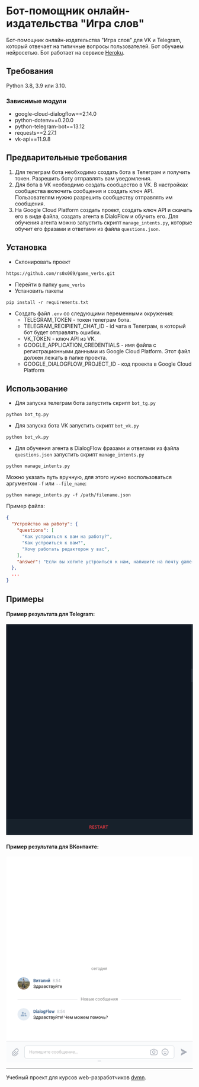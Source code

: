 # Бот-помощник онлайн-издательства "Игра слов"
Бот-помощник онлайн-издательства "Игра слов" для VK и Telegram, который отвечает на типичные вопросы пользователей. 
Бот обучаем нейросетью. 
Бот работает на сервисе [Heroku](https://heroku.com/).

## Требования
Python 3.8, 3.9 или 3.10.

### Зависимые модули
* google-cloud-dialogflow==2.14.0
* python-dotenv==0.20.0
* python-telegram-bot==13.12
* requests==2.27.1
* vk-api==11.9.8

## Предварительные требования
1. Для телеграм бота необходимо создать бота в Телеграм и получить токен. Разрешить боту отправлять вам уведомления.
2. Для бота в VK необходимо создать сообщество в VK. В настройках сообщества включить сообщения и создать ключ API. Пользователям нужно разрешить сообществу отправлять им сообщения.
3. На Google Cloud Platform создать проект, создать ключ API и скачать его в виде файла, создать агента в DialoFlow и обучить его.
Для обучения агента можно запустить скрипт `manage_intents.py`, которые обучит его фразами и ответами из файла `questions.json`. 

## Установка
* Склонировать проект
```commandline
https://github.com/rs0x069/game_verbs.git
```
* Перейти в папку `game_verbs`
* Установить пакеты
```commandline
pip install -r requirements.txt
```
* Создать файл `.env` со следующими переменными окружения:
  + TELEGRAM_TOKEN - токен телеграм бота.
  + TELEGRAM_RECIPIENT_CHAT_ID - id чата в Телеграм, в который бот будет отправлять ошибки. 
  + VK_TOKEN - ключ API из VK.
  + GOOGLE_APPLICATION_CREDENTIALS - имя файла с регистрационными данными из Google Cloud Platform. Этот файл должен лежать в папке проекта.
  + GOOGLE_DIALOGFLOW_PROJECT_ID - код проекта в Google Cloud Platform

## Использование
* Для запуска телеграм бота запустить скрипт `bot_tg.py`
```commandline
python bot_tg.py
```
* Для запуска бота VK запустить скрипт `bot_vk.py`
```commandline
python bot_vk.py
```
* Для обучения агента в DialogFlow фразами и ответами из файла `questions.json` запустить скрипт `manage_intents.py` 
```commandline
python manage_intents.py
```
Можно указать путь вручную, для этого нужно воспользоваться аргументом `-f` или `--file_name`:
```commandline
python manage_intents.py -f /path/filename.json
```
Пример файла:
```json
{
  "Устройство на работу": {
    "questions": [
      "Как устроиться к вам на работу?",
      "Как устроиться к вам?",
      "Хочу работать редактором у вас",
    ],
    "answer": "Если вы хотите устроиться к нам, напишите на почту game-of-verbs@gmail.com ..."
  },
  ...
}
```

## Примеры
#### Пример результата для Telegram:
![Пример результата для Telegram](https://raw.githubusercontent.com/rs0x069/game_verbs/main/.github/images/demo_tg_bot.gif)

#### Пример результата для ВКонтакте:
![Пример результата для ВКонтакте](https://raw.githubusercontent.com/rs0x069/game_verbs/main/.github/images/demo_vk_bot.gif)


***
Учебный проект для курсов web-разработчиков [dvmn](https://dvmn.org). 
